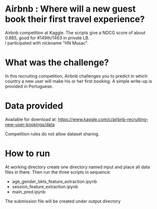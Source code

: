 # Airbnb : Where will a new guest book their first travel experience?
Airbnb competition at Kaggle. The scripts give a NDCG score of about 0.885, good for #149th/1463 in private LB.<br>
I participated with nickname "HN Musac".

# What was the challenge?
In this recruiting competition, Airbnb challenges you to predict in which country a new user will make his or her first booking. 
A simple write-up is provided in Portuguese.

# Data provided
Available for download at:
https://www.kaggle.com/c/airbnb-recruiting-new-user-bookings/data

Competition rules do not allow dataset sharing.

# How to run
At working directory create one directory named input and place all data files in there. 
Then run the three scripts in sequence:
* age_gender_bkts_feature_extraction.ipynb
* session_feature_extraction.ipynb
* main_pred.ipynb

The submission file will be created under output directory




